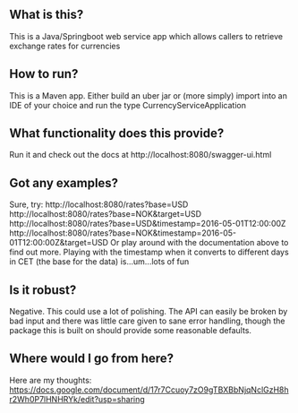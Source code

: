 ## What is this?
This is a Java/Springboot web service app which allows callers to retrieve exchange rates for currencies

## How to run?
This is a Maven app. Either build an uber jar or (more simply) import into an IDE of your choice and run the type CurrencyServiceApplication

## What functionality does this provide?
Run it and check out the docs at http://localhost:8080/swagger-ui.html

## Got any examples?
Sure, try:
http://localhost:8080/rates?base=USD
http://localhost:8080/rates?base=NOK&target=USD
http://localhost:8080/rates?base=USD&timestamp=2016-05-01T12:00:00Z
http://localhost:8080/rates?base=NOK&timestamp=2016-05-01T12:00:00Z&target=USD
Or play around with the documentation above to find out more.
Playing with the timestamp when it converts to different days in CET (the base for the data) is...um...lots of fun

## Is it robust?
Negative. This could use a lot of polishing. The API can easily be broken by bad input and there was little care given to sane error handling, though the package this is built on should provide some reasonable defaults.

## Where would I go from here?
Here are my thoughts: 
https://docs.google.com/document/d/17r7Ccuoy7zO9gTBXBbNjqNclGzH8hr2Wh0P7lHNHRYk/edit?usp=sharing


